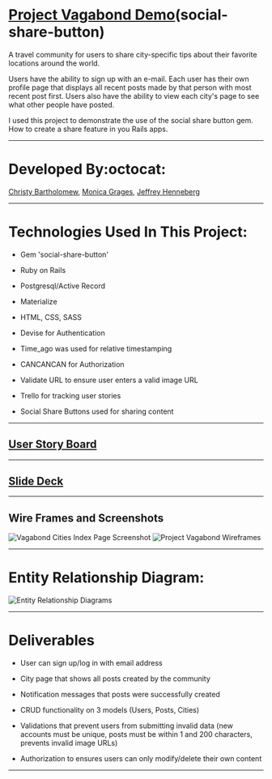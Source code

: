 
# [Project Vagabond Demo](https://project-vagabond-app.herokuapp.com/)(social-share-button)

A travel community for users to share city-specific tips about their favorite locations around the world.

 Users have the ability to sign up with an e-mail. Each user has their own profile page that displays all recent posts made by that person with most recent post first. Users also have the ability to view each city's page to see what other people have posted.
 
 I used this project to demonstrate the use of the social share button gem. How to create a share feature in you Rails apps.

___

# Developed By:octocat:
[Christy Bartholomew](https://github.com/cbartholomew69),
[Monica Grages](https://github.com/MonicaGrages),
[Jeffrey Henneberg](https://github.com/hellajeffrey)

___

# Technologies Used In This Project:

* Gem 'social-share-button'

* Ruby on Rails

* Postgresql/Active Record

* Materialize

* HTML, CSS, SASS

* Devise for Authentication

* Time_ago was used for relative timestamping

* CANCANCAN for Authorization

* Validate URL to ensure user enters a valid image URL

* Trello for tracking user stories

* Social Share Buttons used for sharing content

___

## [User Story Board](https://trello.com/b/q3dgQTEC/project-vagabond)

___


## [Slide Deck](https://docs.google.com/presentation/d/1V7IOQj6SYODHAKNg4ntf0JkD0TgX2B1GOdGyvBJkgi0/edit?usp=sharing)

___

## Wire Frames and Screenshots
![Vagabond Cities Index Page Screenshot](http://i.imgur.com/Dt84dli.png "Project Vagabond Screenshot")
![Project Vagabond Wireframes](https://raw.githubusercontent.com/sf-wdi-30/project-vagabond/master/wireframes.png "Project Vagabond Wireframes")

___

# Entity Relationship Diagram:
![Entity Relationship Diagrams](http://i.imgur.com/ORLbb9Y.jpg)


___


# Deliverables

* User can sign up/log in with email address

* City page that shows all posts created by the community

* Notification messages that posts were successfully created

* CRUD functionality on 3 models (Users, Posts, Cities)

* Validations that prevent users from submitting invalid data (new accounts must be unique, posts must be within 1 and 200 characters, prevents invalid image URLs)

* Authorization to ensures users can only modify/delete their own content
___



